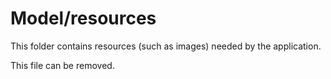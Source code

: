 # Model/resources

This folder contains resources (such as images) needed by the application. 

This file can be removed.
